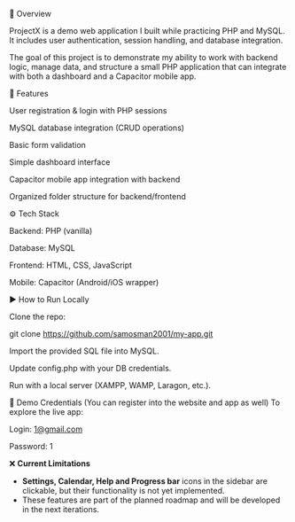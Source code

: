 📌 Overview

ProjectX is a demo web application I built while practicing PHP and MySQL.
It includes user authentication, session handling, and database integration.

The goal of this project is to demonstrate my ability to work with backend logic, manage data, and structure a small PHP application that can integrate with both a dashboard and a Capacitor mobile app.

🚀 Features

User registration & login with PHP sessions

MySQL database integration (CRUD operations)

Basic form validation

Simple dashboard interface

Capacitor mobile app integration with backend

Organized folder structure for backend/frontend

⚙️ Tech Stack

Backend: PHP (vanilla)

Database: MySQL

Frontend: HTML, CSS, JavaScript

Mobile: Capacitor (Android/iOS wrapper)

▶️ How to Run Locally

Clone the repo:

git clone https://github.com/samosman2001/my-app.git


Import the provided SQL file into MySQL.

Update config.php with your DB credentials.

Run with a local server (XAMPP, WAMP, Laragon, etc.).

🔑 Demo Credentials
(You can register into the website and app as well)
To explore the live app:

Login: 1@gmail.com

Password: 1

❌ **Current Limitations**
- **Settings, Calendar, Help and Progress bar** icons in the sidebar are clickable, but their functionality is not yet implemented.  
- These features are part of the planned roadmap and will be developed in the next iterations.  

